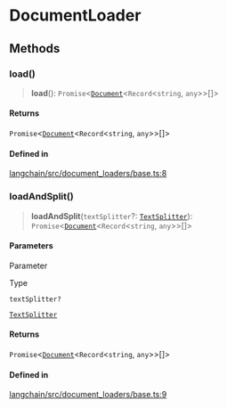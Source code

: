 DocumentLoader
==============

Methods[](#methods "Direct link to Methods")
---------------------------------------------

### load()[](#load "Direct link to load()")

> **load**(): `Promise`<[`Document`](/docs/api/document/classes/Document)<`Record`<`string`, `any`\>\>\[\]\>

#### Returns[](#returns "Direct link to Returns")

`Promise`<[`Document`](/docs/api/document/classes/Document)<`Record`<`string`, `any`\>\>\[\]\>

#### Defined in[](#defined-in "Direct link to Defined in")

[langchain/src/document\_loaders/base.ts:8](https://github.com/hwchase17/langchainjs/blob/1c1274d/langchain/src/document_loaders/base.ts#L8)

### loadAndSplit()[](#loadandsplit "Direct link to loadAndSplit()")

> **loadAndSplit**(`textSplitter`?: [`TextSplitter`](/docs/api/text_splitter/classes/TextSplitter)): `Promise`<[`Document`](/docs/api/document/classes/Document)<`Record`<`string`, `any`\>\>\[\]\>

#### Parameters[](#parameters "Direct link to Parameters")

Parameter

Type

`textSplitter?`

[`TextSplitter`](/docs/api/text_splitter/classes/TextSplitter)

#### Returns[](#returns-1 "Direct link to Returns")

`Promise`<[`Document`](/docs/api/document/classes/Document)<`Record`<`string`, `any`\>\>\[\]\>

#### Defined in[](#defined-in-1 "Direct link to Defined in")

[langchain/src/document\_loaders/base.ts:9](https://github.com/hwchase17/langchainjs/blob/1c1274d/langchain/src/document_loaders/base.ts#L9)